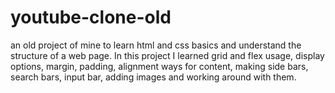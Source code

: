 # youtube-clone-old
an old project of mine to learn html and css basics and understand the structure of a web page. In this project I learned grid and flex usage, display options, margin, padding, alignment ways for content, making side bars, search bars, input bar, adding images and working around with them. 
